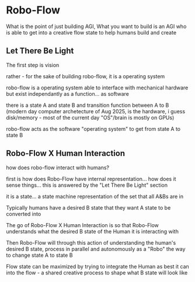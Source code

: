# Robo-Flow
What is the point of just building AGI, What you want to build is an AGI who is able to get into a creative flow state to help humans build and create

## Let There Be Light
The first step is vision

rather - for the sake of building robo-flow, it is a operating system

robo-flow is a operating system able to interface with mechanical hardware but exist independantly as a function... as software

there is a state A and state B and transition function between A to B (modern day computer archetecture of Aug 2025, is the hardware, i guess disk/memory - most of the current day "OS"/brain is mostly on GPUs)

robo-flow acts as the software "operating system" to get from state A to state B


## Robo-Flow X Human Interaction

how does robo-flow interact with humans?

first is how does Robo-Flow have internal representation... how does it sense things... this is answered by the "Let There Be Light" section

it is a state... a state machine representation of the set that all A&Bs are in

Typically humans have a desired B state that they want A state to be converted into

The go of Robo-Flow X Human Interaction is so that Robo-Flow understands what the desired B state of the Human it is interacting with

Then Robo-Flow will through this action of understanding the human's desired B state, process in parallel and autonomously as a "Robo" the way to change state A to state B

Flow state can be maximized by trying to integrate the Human as best it can into the flow - a shared creative process to shape what B state will look like
